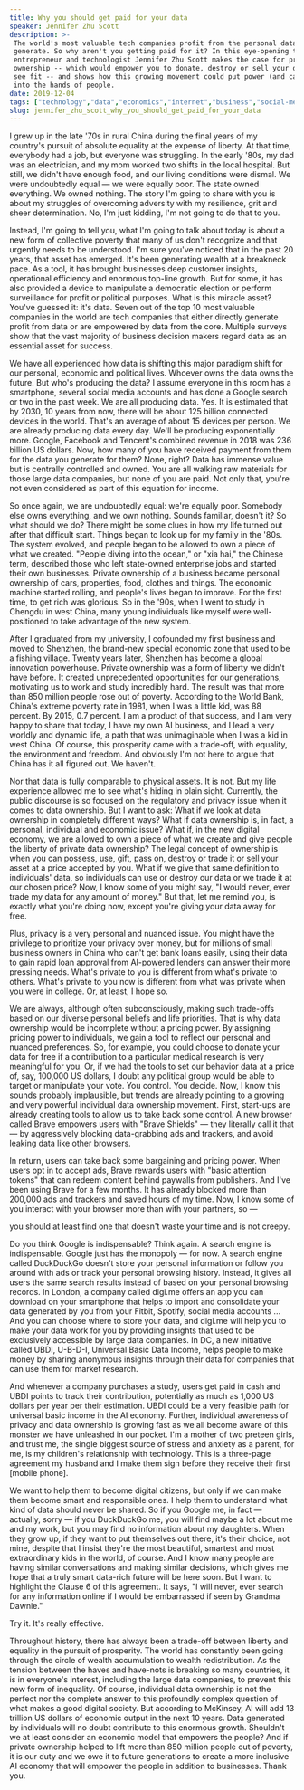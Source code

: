 ```yaml
---
title: Why you should get paid for your data
speaker: Jennifer Zhu Scott
description: >-
 The world's most valuable tech companies profit from the personal data you
 generate. So why aren't you getting paid for it? In this eye-opening talk,
 entrepreneur and technologist Jennifer Zhu Scott makes the case for private data
 ownership -- which would empower you to donate, destroy or sell your data as you
 see fit -- and shows how this growing movement could put power (and cash) back
 into the hands of people.
date: 2019-12-04
tags: ["technology","data","economics","internet","business","social-media","future","society","china"]
slug: jennifer_zhu_scott_why_you_should_get_paid_for_your_data
---
```


I grew up in the late '70s in rural China during the final years of my country's pursuit
of absolute equality at the expense of liberty. At that time, everybody had a job, but
everyone was struggling. In the early '80s, my dad was an electrician, and my mom worked
two shifts in the local hospital. But still, we didn't have enough food, and our living
conditions were dismal. We were undoubtedly equal — we were equally poor. The state owned
everything. We owned nothing. The story I'm going to share with you is about my struggles
of overcoming adversity with my resilience, grit and sheer determination. No, I'm just
kidding, I'm not going to do that to you.

Instead, I'm going to tell you, what I'm going to talk about today is about a new form of
collective poverty that many of us don't recognize and that urgently needs to be
understood. I'm sure you've noticed that in the past 20 years, that asset has emerged. It's
been generating wealth at a breakneck pace. As a tool, it has brought businesses deep
customer insights, operational efficiency and enormous top-line growth. But for some, it
has also provided a device to manipulate a democratic election or perform surveillance for
profit or political purposes. What is this miracle asset? You've guessed it: it's
data. Seven out of the top 10 most valuable companies in the world are tech companies that
either directly generate profit from data or are empowered by data from the core. Multiple
surveys show that the vast majority of business decision makers regard data as an
essential asset for success.

We have all experienced how data is shifting this major paradigm shift for our personal,
economic and political lives. Whoever owns the data owns the future. But who's producing
the data? I assume everyone in this room has a smartphone, several social media accounts
and has done a Google search or two in the past week. We are all producing data. Yes. It is
estimated that by 2030, 10 years from now, there will be about 125 billion connected
devices in the world. That's an average of about 15 devices per person. We are already
producing data every day. We'll be producing exponentially more. Google, Facebook and
Tencent's combined revenue in 2018 was 236 billion US dollars. Now, how many of you have
received payment from them for the data you generate for them? None, right? Data has
immense value but is centrally controlled and owned. You are all walking raw materials for
those large data companies, but none of you are paid. Not only that, you're not even
considered as part of this equation for income.

So once again, we are undoubtedly equal: we're equally poor. Somebody else owns
everything, and we own nothing. Sounds familiar, doesn't it? So what should we do? There
might be some clues in how my life turned out after that difficult start. Things began to
look up for my family in the '80s. The system evolved, and people began to be allowed to
own a piece of what we created. "People diving into the ocean," or "xia hai," the Chinese
term, described those who left state-owned enterprise jobs and started their own
businesses. Private ownership of a business became personal ownership of cars, properties,
food, clothes and things. The economic machine started rolling, and people's lives began
to improve. For the first time, to get rich was glorious. So in the '90s, when I went to
study in Chengdu in west China, many young individuals like myself were well-positioned to
take advantage of the new system.

After I graduated from my university, I cofounded my first business and moved to Shenzhen,
the brand-new special economic zone that used to be a fishing village. Twenty years later,
Shenzhen has become a global innovation powerhouse. Private ownership was a form of liberty
we didn't have before. It created unprecedented opportunities for our generations,
motivating us to work and study incredibly hard. The result was that more than 850 million
people rose out of poverty. According to the World Bank, China's extreme poverty rate in
1981, when I was a little kid, was 88 percent. By 2015, 0.7 percent. I am a product of
that success, and I am very happy to share that today, I have my own AI business, and I
lead a very worldly and dynamic life, a path that was unimaginable when I was a kid in
west China. Of course, this prosperity came with a trade-off, with equality, the
environment and freedom. And obviously I'm not here to argue that China has it all figured
out. We haven't.

Nor that data is fully comparable to physical assets. It is not. But my life experience
allowed me to see what's hiding in plain sight. Currently, the public discourse is so
focused on the regulatory and privacy issue when it comes to data ownership. But I want to
ask: What if we look at data ownership in completely different ways? What if data
ownership is, in fact, a personal, individual and economic issue? What if, in the new
digital economy, we are allowed to own a piece of what we create and give people the
liberty of private data ownership? The legal concept of ownership is when you can possess,
use, gift, pass on, destroy or trade it or sell your asset at a price accepted by you.
What if we give that same definition to individuals' data, so individuals can use or
destroy our data or we trade it at our chosen price? Now, I know some of you might say, "I
would never, ever trade my data for any amount of money." But that, let me remind you, is
exactly what you're doing now, except you're giving your data away for
free.

Plus, privacy is a very personal and nuanced issue. You might have the privilege to
prioritize your privacy over money, but for millions of small business owners in China who
can't get bank loans easily, using their data to gain rapid loan approval from AI-powered
lenders can answer their more pressing needs. What's private to you is different from
what's private to others. What's private to you now is different from what was private
when you were in college. Or, at least, I hope so.

We are always, although often subconsciously, making such trade-offs based on our diverse
personal beliefs and life priorities. That is why data ownership would be incomplete
without a pricing power. By assigning pricing power to individuals, we gain a tool to
reflect our personal and nuanced preferences. So, for example, you could choose to donate
your data for free if a contribution to a particular medical research is very meaningful
for you. Or, if we had the tools to set our behavior data at a price of, say, 100,000 US
dollars, I doubt any political group would be able to target or manipulate your vote. You
control. You decide. Now, I know this sounds probably implausible, but trends are already
pointing to a growing and very powerful individual data ownership movement. First,
start-ups are already creating tools to allow us to take back some control. A new browser
called Brave empowers users with "Brave Shields" — they literally call it that — by
aggressively blocking data-grabbing ads and trackers, and avoid leaking data like other
browsers.

In return, users can take back some bargaining and pricing power. When users opt in to
accept ads, Brave rewards users with "basic attention tokens" that can redeem content
behind paywalls from publishers. And I've been using Brave for a few months. It has
already blocked more than 200,000 ads and trackers and saved hours of my time. Now, I know
some of you interact with your browser more than with your partners, so
—

you should at least find one that doesn't waste your time and is not creepy.

Do you think Google is indispensable? Think again. A search engine is indispensable.
Google just has the monopoly — for now. A search engine called DuckDuckGo doesn't store
your personal information or follow you around with ads or track your personal browsing
history. Instead, it gives all users the same search results instead of based on your
personal browsing records. In London, a company called digi.me offers an app you can
download on your smartphone that helps to import and consolidate your data generated by
you from your Fitbit, Spotify, social media accounts ... And you can choose where to store
your data, and digi.me will help you to make your data work for you by providing insights
that used to be exclusively accessible by large data companies. In DC, a new initiative
called UBDI, U-B-D-I, Universal Basic Data Income, helps people to make money by sharing
anonymous insights through their data for companies that can use them for market
research.

And whenever a company purchases a study, users get paid in cash and UBDI points to track
their contribution, potentially as much as 1,000 US dollars per year per their estimation.
UBDI could be a very feasible path for universal basic income in the AI economy. Further,
individual awareness of privacy and data ownership is growing fast as we all become aware
of this monster we have unleashed in our pocket. I'm a mother of two preteen girls, and
trust me, the single biggest source of stress and anxiety as a parent, for me, is my
children's relationship with technology. This is a three-page agreement my husband and I
make them sign before they receive their first [mobile phone].

We want to help them to become digital citizens, but only if we can make them become smart
and responsible ones. I help them to understand what kind of data should never be shared.
So if you Google me, in fact — actually, sorry — if you DuckDuckGo me, you will find maybe
a lot about me and my work, but you may find no information about my daughters. When they
grow up, if they want to put themselves out there, it's their choice, not mine, despite
that I insist they're the most beautiful, smartest and most extraordinary kids in the
world, of course. And I know many people are having similar conversations and making
similar decisions, which gives me hope that a truly smart data-rich future will be here
soon. But I want to highlight the Clause 6 of this agreement. It says, "I will never, ever
search for any information online if I would be embarrassed if seen by Grandma
Dawnie."

Try it. It's really effective.

Throughout history, there has always been a trade-off between liberty and equality in the
pursuit of prosperity. The world has constantly been going through the circle of wealth
accumulation to wealth redistribution. As the tension between the haves and have-nots is
breaking so many countries, it is in everyone's interest, including the large data
companies, to prevent this new form of inequality. Of course, individual data ownership is
not the perfect nor the complete answer to this profoundly complex question of what makes
a good digital society. But according to McKinsey, AI will add 13 trillion US dollars of
economic output in the next 10 years. Data generated by individuals will no doubt
contribute to this enormous growth. Shouldn't we at least consider an economic model that
empowers the people? And if private ownership helped to lift more than 850 million people
out of poverty, it is our duty and we owe it to future generations to create a more
inclusive AI economy that will empower the people in addition to businesses. Thank
you.

<!--
ad_duration=3.33
comment_count=27
event="TEDWomen 2019"
external_duration=0
external_start_time=0
has_talk_citation=1
intro_duration=11.82
is_subtitle_required="False"
is_talk_featured="True"
language="en"
language_swap="False"
native_language="en"
number_of_related_talks=6
number_of_speakers=1
number_of_subtitled_videos=10
number_of_tags=9
number_of_talk_download_languages=10
number_of_talk_more_resources=0
number_of_talk_recommendations=0
number_of_talks_take_actions=0
post_ad_duration=0.83
published_timestamp="2020-02-20 15:58:34"
recording_date="2019-12-04"
speaker_description="Entrepreneur, technologist"
speaker_is_published=1
speaker_name="Jennifer Zhu Scott"
talk_more_resources=[]
talk_name="Why you should get paid for your data"
talks_tags=["technology","data","economics","internet","business","social-media","future","society","china"]
talks_take_action=[]
url_audio="https://download.ted.com/talks/JenniferZhuScott_2019W.mp3?apikey=acme-roadrunner"
url_photo_speaker="https://pe.tedcdn.com/images/ted/7a805d56138358f2bc4c7ccb698105636ac1c97e_254x191.jpg"
url_photo_talk="https://s3.amazonaws.com/talkstar-photos/uploads/97b1fbb5-e5bd-4824-983d-ecd446b91aa4/JenniferZhuScott_2019W-embed.jpg"
url_webpage="https://www.ted.com/talks/jennifer_zhu_scott_why_you_should_get_paid_for_your_data"
video_type_name="TED Stage Talk"
-->